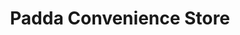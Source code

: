 ---
title: "Padda Convenience Store"
url: /grangemouth/padda-convenience-store/
shop: Lebensmittel
---